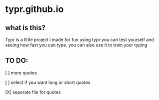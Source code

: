 # typr.github.io

## what is this?
Typr is a little project i made for fun
using typr you can test yourself and seeing how fast you can type.
you can also use it to train your typing 



## TO DO:
[ ] more quotes 

[ ] select if you want long or short quotes

[X] seperate file for quotes